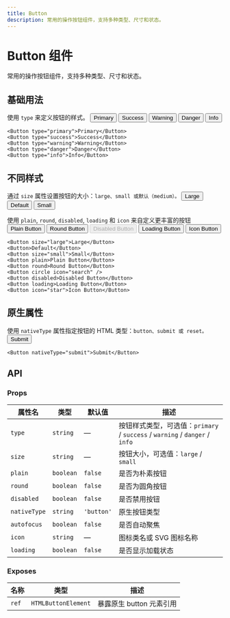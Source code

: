 ```yaml
---
title: Button
description: 常用的操作按钮组件，支持多种类型、尺寸和状态。
---
```


<script setup>
import Button from '../../src/components/Button/Button.vue'
</script>

# Button 组件

常用的操作按钮组件，支持多种类型、尺寸和状态。

## 基础用法

使用 `type` 来定义按钮的样式。
<Button type="primary">Primary</Button>
<Button type="success">Success</Button>
<Button type="warning">Warning</Button>
<Button type="danger">Danger</Button>
<Button type="info">Info</Button>

```vue
<Button type="primary">Primary</Button>
<Button type="success">Success</Button>
<Button type="warning">Warning</Button>
<Button type="danger">Danger</Button>
<Button type="info">Info</Button>
```

## 不同样式

通过 `size` 属性设置按钮的大小：`large、small 或默认（medium）。`
<Button size="large">Large</Button>
<Button>Default</Button>
<Button size="small">Small</Button>

使用 `plain`, `round`, `disabled`, `loading` 和 `icon` 来自定义更丰富的按钮
<Button plain>Plain Button</Button>
<Button round>Round Button</Button>
<Button disabled>Disabled Button</Button>
<Button loading>Loading Button</Button>
<Button icon="star">Icon Button</Button>

```vue
<Button size="large">Large</Button>
<Button>Default</Button>
<Button size="small">Small</Button>
<Button plain>Plain Button</Button>
<Button round>Round Button</Button>
<Button circle icon="search" />
<Button disabled>Disabled Button</Button>
<Button loading>Loading Button</Button>
<Button icon="star">Icon Button</Button>
```

## 原生属性

使用 `nativeType` 属性指定按钮的 HTML 类型：`button、submit 或 reset。`
<Button nativeType="submit">Submit</Button>

```vue
<Button nativeType="submit">Submit</Button>
```

## API

### Props

| 属性名       | 类型      | 默认值     | 描述                                                                        |
| ------------ | --------- | ---------- | --------------------------------------------------------------------------- |
| `type`       | `string`  | —          | 按钮样式类型，可选值：`primary` / `success` / `warning` / `danger` / `info` |
| `size`       | `string`  | —          | 按钮大小，可选值：`large` / `small`                                         |
| `plain`      | `boolean` | `false`    | 是否为朴素按钮                                                              |
| `round`      | `boolean` | `false`    | 是否为圆角按钮                                                              |
| `disabled`   | `boolean` | `false`    | 是否禁用按钮                                                                |
| `nativeType` | `string`  | `'button'` | 原生按钮类型                                                                |
| `autofocus`  | `boolean` | `false`    | 是否自动聚焦                                                                |
| `icon`       | `string`  | —          | 图标类名或 SVG 图标名称                                                     |
| `loading`    | `boolean` | `false`    | 是否显示加载状态                                                            |

### Exposes

| 名称  | 类型                | 描述                     |
| ----- | ------------------- | ------------------------ |
| `ref` | `HTMLButtonElement` | 暴露原生 button 元素引用 |
